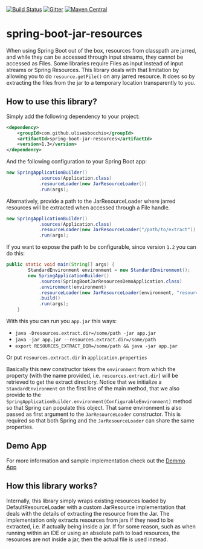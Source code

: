 [![Build Status](https://travis-ci.org/ulisesbocchio/spring-boot-jar-resources.svg?branch=master)](https://travis-ci.org/ulisesbocchio/spring-boot-jar-resources)
[![Gitter](https://badges.gitter.im/Join%20Chat.svg)](https://gitter.im/ulisesbocchio/spring-boot-jar-resources?utm_source=badge&utm_medium=badge&utm_campaign=pr-badge)
[![Maven Central](https://maven-badges.herokuapp.com/maven-central/com.github.ulisesbocchio/spring-boot-jar-resources/badge.svg?style=plastic)](https://maven-badges.herokuapp.com/maven-central/com.github.ulisesbocchio/spring-boot-jar-resources)

# spring-boot-jar-resources

When using Spring Boot out of the box, resources from classpath are jarred, and while they can be accessed through input streams, they cannot be accessed as Files. Some libraries require Files as input instead of input streams or Spring Resources. This library deals with that limitation by allowing you to do `resource.getFile()` on any jarred resource. It does so by extracting the files from the jar to a temporary location transparently to you.

## How to use this library?

Simply add the following dependency to your project:

```xml
<dependency>
	<groupId>com.github.ulisesbocchio</groupId>
	<artifactId>spring-boot-jar-resources</artifactId>
	<version>1.3</version>
</dependency>
```

And the following configuration to your Spring Boot app:

```java
new SpringApplicationBuilder()
            .sources(Application.class)
            .resourceLoader(new JarResourceLoader())
            .run(args);
```

Alternatively, provide a path to the JarResourceLoader where jarred resources will be extracted when accessed through a File handle.

```java
new SpringApplicationBuilder()
            .sources(Application.class)
            .resourceLoader(new JarResourceLoader("/path/to/extract"))
            .run(args);
```

If you want to expose the path to be configurable, since version `1.2` you can do this:

```java
public static void main(String[] args) {
        StandardEnvironment environment = new StandardEnvironment();
        new SpringApplicationBuilder()
            .sources(SpringBootJarResourcesDemoApplication.class)
            .environment(environment)
            .resourceLoader(new JarResourceLoader(environment, "resources.extract.dir"))
            .build()
            .run(args);
    }
```

With this you can run you `app.jar` this ways:

* `java -Dresources.extract.dir=/some/path -jar app.jar`
* `java -jar app.jar --resources.extract.dir=/some/path`
* `export RESOURCES_EXTRACT_DIR=/some/path && java -jar app.jar`

Or put `resources.extract.dir` in `application.properties`

Basically this new constructor takes the `environment` from which the property (with the name provided, i.e. `resources.extract.dir`) will be retrieved to get the extract directory.
Notice that we initialize a `StandardEnvironment` on the first line of the main method, that we also provide to the `SpringApplicationBuilder.environment(ConfigurableEnvironment)` method so that Spring can populate this object. That same environment is also passed as first argument to the `JarResourceLoader` constructor. This is required so that both Spring and the `JarResourceLoader` can share the same properties.

## Demo App

For more information and sample implementation check out the [Demmo App](https://github.com/ulisesbocchio/spring-boot-jar-resources-samples/tree/master/spring-boot-jar-resources-demo)

## How this library works?

Internally, this library simply wraps existing resources loaded by DefaultResourceLoader with a custom JarResource implementation that deals with the details of extracting the resource from the Jar. The implementation only extracts resources from jars if they need to be extracted, i.e. if actually being inside a jar. If for some reason, such as when running within an IDE or using an absolute path to load resources, the resources are not inside a jar, then the actual file is used instead.
 
